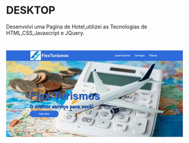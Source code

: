 # DESKTOP
Desenvolvi uma Pagina de Hotel,utilizei as Tecnologias de HTML,CSS,Javascript e JQuery.




![enter image description here](https://github.com/emersonpacifico/Flex-Turismo/blob/master/images/giphy%20pagina%20turismo.gif?raw=true)
=======